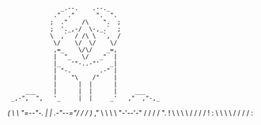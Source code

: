                    _.--.    .--._
                 ."  ."      ".  ".
                ;  ."    /\    ".  ;
                ;  '._,-/  \-,_.`  ;
                \  ,`  / /\ \  `,  /
                 \/    \/  \/    \/
                 ,=_    \/\/    _=,
                 |  "_   \/   _"  |
                 |_   '"-..-"'   _|
                 | "-.        .-" |
                 |    "\    /"    |
                 |      |  |      |
         ___     |      |  |      |     ___
     _,-",  ",   '_     |  |     _'   ,"  ,"-,_
   _(  \  \   \"=--"-.  |  |  .-"--="/   /  /  )_
 ,"  \  \  \   \      "-'--'-"      /   /  /  /  ".
!     \  \  \   \                  /   /  /  /     !
:      \  \  \   \                /   /  /  /      :                             

